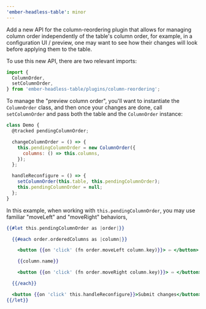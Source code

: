 ```yaml
---
'ember-headless-table': minor
---
```


Add a new API for the column-reordering plugin that allows for
managing column order independently of the table's column order,
for example, in a configuration UI / preview, one may want to
see how their changes will look before applying them to the table.

To use this new API, there are two relevant imports:

```js
import {
  ColumnOrder,
  setColumnOrder,
} from 'ember-headless-table/plugins/column-reordering';
```

To manage the "preview column order",
you'll want to instantiate the `ColumnOrder` class,
and then once your changes are done, call `setColumnOrder` and pass
both the table and the `ColumnOrder` instance:

```js
class Demo {
  @tracked pendingColumnOrder;

  changeColumnOrder = () => {
    this.pendingColumnOrder = new ColumnOrder({
      columns: () => this.columns,
    });
  };

  handleReconfigure = () => {
    setColumnOrder(this.table, this.pendingColumnOrder);
    this.pendingColumnOrder = null;
  };
}
```

In this example, when working with `this.pendingColumnOrder`, you may use
familiar "moveLeft" and "moveRight" behaviors,

```hbs
{{#let this.pendingColumnOrder as |order|}}

  {{#each order.orderedColumns as |column|}}

    <button {{on 'click' (fn order.moveLeft column.key)}}> ⇦ </button>

    {{column.name}}

    <button {{on 'click' (fn order.moveRight column.key)}}> ⇨ </button>

  {{/each}}

  <button {{on 'click' this.handleReconfigure}}>Submit changes</button>
{{/let}}
```
